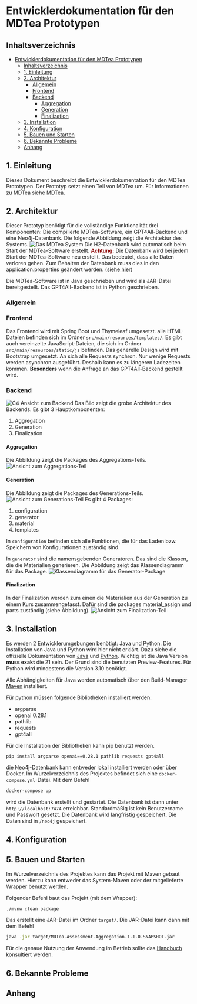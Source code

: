 # Entwicklerdokumentation für den MDTea Prototypen

## Inhaltsverzeichnis

<!-- TOC -->

* [Entwicklerdokumentation für den MDTea Prototypen](#entwicklerdokumentation-für-den-mdtea-prototypen)
    * [Inhaltsverzeichnis](#inhaltsverzeichnis)
    * [1. Einleitung](#1-einleitung)
    * [2. Architektur](#2-architektur)
        * [Allgemein](#allgemein)
        * [Frontend](#frontend)
        * [Backend](#backend)
            * [Aggregation](#aggregation)
            * [Generation](#generation)
            * [Finalization](#finalization)
    * [3. Installation](#3-installation)
    * [4. Konfiguration](#4-konfiguration)
    * [5. Bauen und Starten](#5-bauen-und-starten)
    * [6. Bekannte Probleme](#6-bekannte-probleme)
    * [Anhang](#anhang)

<!-- TOC -->

## 1. Einleitung

Dieses Dokument beschreibt die Entwicklerdokumentation für den MDTea Prototypen. Der Prototyp setzt einen Teil von
MDTea um. Für Informationen zu MDTea siehe [MDTea](https://nbn-resolving.org/urn:nbn:de:bsz:14-qucosa2-894079).

## 2. Architektur

Dieser Prototyp benötigt für die vollständige Funktionalität drei Komponenten: Die compilierte MDTea-Software, ein
GPT4All-Backend und eine Neo4j-Datenbank. Die folgende Abbildung zeigt die Architektur des Systems.
![Das MDTea System](images/system-overview-c4.png)
Die H2-Datenbank wird automatisch beim Start der MDTea-Software erstellt.
<span style="color:darkred">**Achtung:**</span> Die Datenbank wird bei jedem Start der MDTea-Software neu erstellt. Das
bedeutet, dass alle Daten verloren gehen.
Zum Behalten der Datenbank muss dies in den application.properties geändert werden.
([siehe hier]( #4-konfiguration))

Die MDTea-Software ist in Java geschrieben und wird als JAR-Datei bereitgestellt. Das GPT4All-Backend ist in Python
geschrieben.

### Allgemein

### Frontend

Das Frontend wird mit Spring Boot und Thymeleaf umgesetzt.
alle HTML-Dateien befinden sich im Ordner `src/main/resources/templates/`.
Es gibt auch vereinzelte JavaScript-Dateien, die sich im Ordner `src/main/resources/static/js` befinden.
Das generelle Design wird mit Bootstrap umgesetzt.
An sich alle Requests synchron. Nur wenige Requests werden asynchron ausgeführt.
Deshalb kann es zu längeren Ladezeiten kommen.
**Besonders** wenn die Anfrage an das GPT4All-Backend gestellt wird.

### Backend

![C4 Ansicht zum Backend](images/backend-c4.png)
Das Bild zeigt die grobe Architektur des Backends.
Es gibt 3 Hauptkomponenten:

1. Aggregation
2. Generation
3. Finalization

#### Aggregation

Die Abbildung zeigt die Packages des Aggregations-Teils.
![Ansicht zum Aggregations-Teil](images/aggregation-packages.png)

#### Generation

Die Abbildung zeigt die Packages des Generations-Teils.
![Ansicht zum Generations-Teil](images/generation-packages.png)
Es gibt 4 Packages:

1. configuration
2. generator
3. material
4. templates

In `configuration` befinden sich alle Funktionen, die für das Laden bzw. Speichern von Konfigurationen zuständig sind.

In `generator` sind die namensgebenden Generatoren.
Das sind die Klassen, die die Materialien generieren.
Die Abbildung zeigt das Klassendiagramm für das Package.
![Klassendiagramm für das Generator-Package](images/generator-class-diagram.png)

#### Finalization

In der Finalization werden zum einen die Materialien aus der Generation zu einem Kurs zusammengefasst.
Dafür sind die packages material_assign und parts zuständig (siehe Abbildung).
![Ansicht zum Finalization-Teil](images/finalization-packages.png)

## 3. Installation

Es werden 2 Entwicklerumgebungen benötigt: Java und Python. Die Installation von Java und Python wird hier nicht
erklärt.
Dazu siehe die offizielle Dokumentation von [Java](https://jdk.java.net/21/)
und [Python](https://www.python.org/downloads/).
Wichtig ist die Java Version **muss exakt** die 21 sein. Der Grund sind die benutzten Preview-Features.
Für Python wird mindestens die Version 3.10 benötigt.

Alle Abhängigkeiten für Java werden automatisch über den Build-Manager [Maven](https://maven.apache.org/) installiert.

Für python müssen folgende Bibliotheken installiert werden:

* argparse
* openai 0.28.1
* pathlib
* requests
* gpt4all

Für die Installation der Bibliotheken kann pip benutzt werden.

```bash
pip install argparse openai==0.28.1 pathlib requests gpt4all
```

die Neo4j-Datenbank kann entweder lokal installiert werden oder über Docker.
Im Wurzelverzeichnis des Projektes befindet sich eine `docker-compose.yml`-Datei.
Mit dem Befehl

```bash
docker-compose up
```

wird die Datenbank erstellt und gestartet.
Die Datenbank ist dann unter `http://localhost:7474` erreichbar.
Standardmäßig ist kein Benutzername und Passwort gesetzt.
Die Datenbank wird langfristig gespeichert.
Die Daten sind in `/neo4j` gespeichert.

## 4. Konfiguration

## 5. Bauen und Starten

Im Wurzelverzeichnis des Projektes kann das Projekt mit Maven gebaut werden.
Hierzu kann entweder das System-Maven oder der mitgelieferte Wrapper benutzt werden.

Folgender Befehl baut das Projekt (mit dem Wrapper):

```bash
./mvnw clean package
```

Das erstellt eine JAR-Datei im Ordner `target/`.
Die JAR-Datei kann dann mit dem Befehl

```bash
java -jar target/MDTea-Assessment-Aggregation-1.1.0-SNAPSHOT.jar
```

Für die genaue Nutzung der Anwendung im Betrieb sollte das [Handbuch](./manual.md) konsultiert werden.

## 6. Bekannte Probleme

## Anhang

